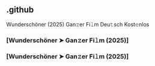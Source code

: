 ## .github

Wunderschöner (2025) Gan𝚣er Fi𝚕m Deu𝚝sch Kost𝚎nlos

### [Wunderschöner ➤ Gan𝚣er Fi𝚕m (2025)]
### [Wunderschöner ➤ Gan𝚣er Fi𝚕m (2025)]
